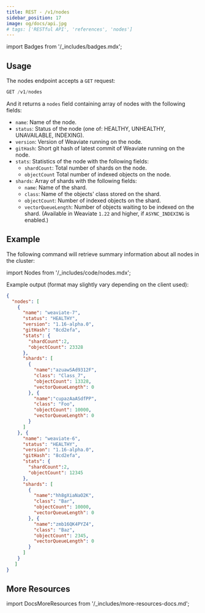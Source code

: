 ```yaml
---
title: REST - /v1/nodes
sidebar_position: 17
image: og/docs/api.jpg
# tags: ['RESTful API', 'references', 'nodes']
---
```

import Badges from '/_includes/badges.mdx';

<Badges/>

## Usage

The nodes endpoint accepts a `GET` request:

```js
GET /v1/nodes
```

And it returns a `nodes` field containing array of nodes with the following fields:
- `name`: Name of the node.
- `status`: Status of the node (one of: HEALTHY, UNHEALTHY, UNAVAILABLE, INDEXING).
- `version`: Version of Weaviate running on the node.
- `gitHash`: Short git hash of latest commit of Weaviate running on the node.
- `stats`: Statistics of the node with the following fields:
    - `shardCount`: Total number of shards on the node.
    - `objectCount` Total number of indexed objects on the node.
- `shards`: Array of shards with the following fields:
    - `name`: Name of the shard.
    - `class`: Name of the objects' class stored on the shard.
    - `objectCount`: Number of indexed objects on the shard.
    - `vectorQueueLength`: Number of objects waiting to be indexed on the shard. (Available in Weaviate `1.22` and higher, if `ASYNC_INDEXING` is enabled.)

## Example

The following command will retrieve summary information about all nodes in the cluster:

import Nodes from '/_includes/code/nodes.mdx';

<Nodes/>

Example output (format may slightly vary depending on the client used):

```json
{
  "nodes": [
    {
      "name": "weaviate-7",
      "status": "HEALTHY",
      "version": "1.16-alpha.0",
      "gitHash": "8cd2efa",
      "stats": {
        "shardCount":2,
        "objectCount": 23328
      },
      "shards": [
        {
          "name":"azuawSAd9312F",
          "class": "Class_7",
          "objectCount": 13328,
          "vectorQueueLength": 0
        }, {
          "name":"cupazAaASdfPP",
          "class": "Foo",
          "objectCount": 10000,
          "vectorQueueLength": 0
        }
      ]
    }, {
      "name": "weaviate-6",
      "status": "HEALTHY",
      "version": "1.16-alpha.0",
      "gitHash": "8cd2efa",
      "stats": {
        "shardCount":2,
        "objectCount": 12345
      },
      "shards": [
        {
          "name":"hh8gXiaNaO2K",
          "class": "Bar",
          "objectCount": 10000,
          "vectorQueueLength": 0
        }, {
          "name":"zmb16QK4PYZ4",
          "class": "Baz",
          "objectCount": 2345,
          "vectorQueueLength": 0
        }
      ]
    }
   ]
}
```

## More Resources

import DocsMoreResources from '/_includes/more-resources-docs.md';

<DocsMoreResources />
